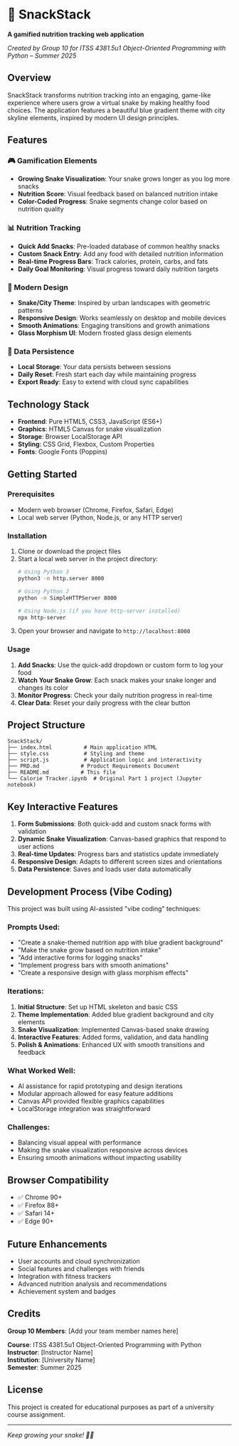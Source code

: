 # 🐍 SnackStack

**A gamified nutrition tracking web application**

*Created by Group 10 for ITSS 4381.5u1 Object-Oriented Programming with Python – Summer 2025*

## Overview

SnackStack transforms nutrition tracking into an engaging, game-like experience where users grow a virtual snake by making healthy food choices. The application features a beautiful blue gradient theme with city skyline elements, inspired by modern UI design principles.

## Features

### 🎮 Gamification Elements
- **Growing Snake Visualization**: Your snake grows longer as you log more snacks
- **Nutrition Score**: Visual feedback based on balanced nutrition intake
- **Color-Coded Progress**: Snake segments change color based on nutrition quality

### 📊 Nutrition Tracking
- **Quick Add Snacks**: Pre-loaded database of common healthy snacks
- **Custom Snack Entry**: Add any food with detailed nutrition information
- **Real-time Progress Bars**: Track calories, protein, carbs, and fats
- **Daily Goal Monitoring**: Visual progress toward daily nutrition targets

### 🎨 Modern Design
- **Snake/City Theme**: Inspired by urban landscapes with geometric patterns
- **Responsive Design**: Works seamlessly on desktop and mobile devices
- **Smooth Animations**: Engaging transitions and growth animations
- **Glass Morphism UI**: Modern frosted glass design elements

### 💾 Data Persistence
- **Local Storage**: Your data persists between sessions
- **Daily Reset**: Fresh start each day while maintaining progress
- **Export Ready**: Easy to extend with cloud sync capabilities

## Technology Stack

- **Frontend**: Pure HTML5, CSS3, JavaScript (ES6+)
- **Graphics**: HTML5 Canvas for snake visualization
- **Storage**: Browser LocalStorage API
- **Styling**: CSS Grid, Flexbox, Custom Properties
- **Fonts**: Google Fonts (Poppins)

## Getting Started

### Prerequisites
- Modern web browser (Chrome, Firefox, Safari, Edge)
- Local web server (Python, Node.js, or any HTTP server)

### Installation
1. Clone or download the project files
2. Start a local web server in the project directory:
   ```bash
   # Using Python 3
   python3 -m http.server 8000
   
   # Using Python 2
   python -m SimpleHTTPServer 8000
   
   # Using Node.js (if you have http-server installed)
   npx http-server
   ```
3. Open your browser and navigate to `http://localhost:8000`

### Usage
1. **Add Snacks**: Use the quick-add dropdown or custom form to log your food
2. **Watch Your Snake Grow**: Each snack makes your snake longer and changes its color
3. **Monitor Progress**: Check your daily nutrition progress in real-time
4. **Clear Data**: Reset your daily progress with the clear button

## Project Structure

```
SnackStack/
├── index.html          # Main application HTML
├── style.css           # Styling and theme
├── script.js           # Application logic and interactivity
├── PRD.md             # Product Requirements Document
├── README.md          # This file
└── Calorie Tracker.ipynb  # Original Part 1 project (Jupyter notebook)
```

## Key Interactive Features

1. **Form Submissions**: Both quick-add and custom snack forms with validation
2. **Dynamic Snake Visualization**: Canvas-based graphics that respond to user actions
3. **Real-time Updates**: Progress bars and statistics update immediately
4. **Responsive Design**: Adapts to different screen sizes and orientations
5. **Data Persistence**: Saves and loads user data automatically

## Development Process (Vibe Coding)

This project was built using AI-assisted "vibe coding" techniques:

### Prompts Used:
- "Create a snake-themed nutrition app with blue gradient background"
- "Make the snake grow based on nutrition intake"
- "Add interactive forms for logging snacks"
- "Implement progress bars with smooth animations"
- "Create a responsive design with glass morphism effects"

### Iterations:
1. **Initial Structure**: Set up HTML skeleton and basic CSS
2. **Theme Implementation**: Added blue gradient background and city elements
3. **Snake Visualization**: Implemented Canvas-based snake drawing
4. **Interactive Features**: Added forms, validation, and data handling
5. **Polish & Animations**: Enhanced UX with smooth transitions and feedback

### What Worked Well:
- AI assistance for rapid prototyping and design iterations
- Modular approach allowed for easy feature additions
- Canvas API provided flexible graphics capabilities
- LocalStorage integration was straightforward

### Challenges:
- Balancing visual appeal with performance
- Making the snake visualization responsive across devices
- Ensuring smooth animations without impacting usability

## Browser Compatibility

- ✅ Chrome 90+
- ✅ Firefox 88+
- ✅ Safari 14+
- ✅ Edge 90+

## Future Enhancements

- User accounts and cloud synchronization
- Social features and challenges with friends
- Integration with fitness trackers
- Advanced nutrition analysis and recommendations
- Achievement system and badges

## Credits

**Group 10 Members**: [Add your team member names here]

**Course**: ITSS 4381.5u1 Object-Oriented Programming with Python  
**Instructor**: [Instructor Name]  
**Institution**: [University Name]  
**Semester**: Summer 2025

## License

This project is created for educational purposes as part of a university course assignment.

---

*Keep growing your snake! 🐍✨*